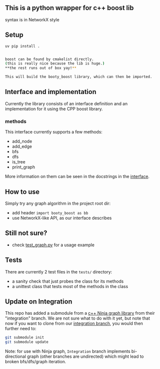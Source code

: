 ## This is a python wrapper for c++ boost lib
syntax is in NetworkX style 

## Setup
```bash
uv pip install .


boost can be found by cmakelist directly.
(this is really nice because the lib is huge.)
**the rest runs out of box yay!**

This will build the booty_boost library, which can then be imported.

```
## Interface and implementation

Currently the library consists of an interface definition and an implementation
for it using the CPP boost library.

### methods
This interface currently supports a few methods:
- add_node
- add_edge
- bfs
- dfs
- is_tree
- print_graph

More information on them can be seen in the docstrings in the [interface](src/booty_boost/interface.py).

## How to use
Simply try any graph algorithm in the project root dir:
- add header ```import booty_boost as bb``` 
- use NetworkX-like API, as our interface describes

## Still not sure?
- check [test_graph.py](./test_graph.py) for a usage example

## Tests
There are currently 2 test files in the `tests/` directory:
- a sanity check that just probes the class for its methods
- a unittest class that tests most of the methods in the class

## Update on Integration
This repo has added a submodule from a [c++ Ninja graph library](https://github.com/seongjaeny/opensource_cpp_base/tree/integration) from their "integration" branch.
We are not sure what to do with it yet, but note that now if you want to clone from our [integration branch](https://github.com/samanthagburek/python_graph_library/tree/integration),
you would then further need to:
```bash
git submodule init
git submodule update
```
Note: for use with Ninja graph, ``Integration`` branch implements bi-directional graph (other branches are undirected) which might lead to broken bfs/dfs/graph iteration.
